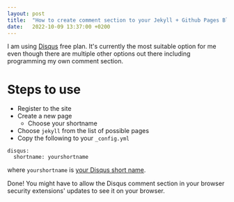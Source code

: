 ```yaml
---
layout: post
title:  "How to create comment section to your Jekyll + Github Pages Blog"
date:   2022-10-09 13:37:00 +0200
---
```


I am using [Disqus](https://disqus.com/) free plan. It's currently the most suitable option for me even though there are multiple other options out there including programming my own comment section.

# Steps to use

- Register to the site
- Create a new page
  - Choose your shortname
- Choose `jekyll` from the list of possible pages
- Copy the following to your `_config.yml`

```
disqus:
  shortname: yourshortname
```

where `yourshortname` is [your Disqus short name](https://help.disqus.com/en/articles/1717111-what-s-a-shortname).

Done! You might have to allow the Disqus comment section in your browser security extensions' updates to see it on your browser.